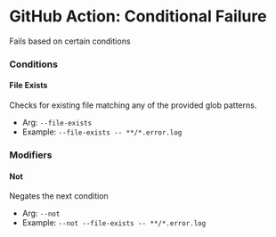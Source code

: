 # GitHub Action: Conditional Failure
Fails based on certain conditions

### Conditions
#### File Exists
Checks for existing file matching any of the provided glob patterns.
* Arg: `--file-exists`
* Example: `--file-exists -- **/*.error.log`


### Modifiers
#### Not
Negates the next condition
* Arg: `--not`
* Example: `--not --file-exists -- **/*.error.log`
